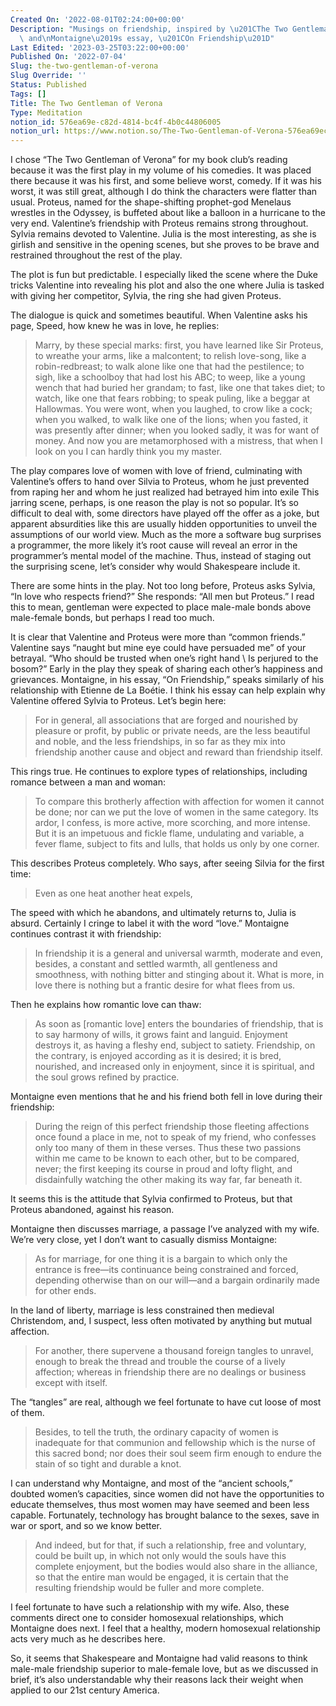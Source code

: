 ```yaml
---
Created On: '2022-08-01T02:24:00+00:00'
Description: "Musings on friendship, inspired by \u201CThe Two Gentleman of Verona\u201D\
  \ and\nMontaigne\u2019s essay, \u201COn Friendship\u201D"
Last Edited: '2023-03-25T03:22:00+00:00'
Published On: '2022-07-04'
Slug: the-two-gentleman-of-verona
Slug Override: ''
Status: Published
Tags: []
Title: The Two Gentleman of Verona
Type: Meditation
notion_id: 576ea69e-c82d-4814-bc4f-4b0c44806005
notion_url: https://www.notion.so/The-Two-Gentleman-of-Verona-576ea69ec82d4814bc4f4b0c44806005
---
```

<p>I chose “The Two Gentleman of Verona” for my book club’s reading because it was the first play in my volume of his comedies. It was placed there because it was his first, and some believe worst, comedy. If it was his worst, it was still great, although I do think the characters were flatter than usual. Proteus, named for the shape-shifting prophet-god Menelaus wrestles in the Odyssey, is buffeted about like a balloon in a hurricane to the very end. Valentine’s friendship with Proteus remains strong throughout. Sylvia remains devoted to Valentine. Julia is the most interesting, as she is girlish and sensitive in the opening scenes, but she proves to be brave and restrained throughout the rest of the play.</p>
<p>The plot is fun but predictable. I especially liked the scene where the Duke tricks Valentine into revealing his plot and also the one where Julia is tasked with giving her competitor, Sylvia, the ring she had given Proteus.</p>
<p>The dialogue is quick and sometimes beautiful. When Valentine asks his page, Speed, how knew he was in love, he replies:</p>
<blockquote><p>
Marry, by these special marks: first, you have learned like Sir Proteus,
to wreathe your arms, like a malcontent; to relish love-song, like a
robin-redbreast; to walk alone like one that had the pestilence; to
sigh, like a schoolboy that had lost his ABC; to weep, like a young
wench that had buried her grandam; to fast, like one that takes diet; to
watch, like one that fears robbing; to speak puling, like a beggar at
Hallowmas. You were wont, when you laughed, to crow like a cock; when
you walked, to walk like one of the lions; when you fasted, it was
presently after dinner; when you looked sadly, it was for want of money.
And now you are metamorphosed with a mistress, that when I look on you I
can hardly think you my master.
</p></blockquote>

<p>The play compares love of women with love of friend, culminating with Valentine’s offers to hand over Silvia to Proteus, whom he just prevented from raping her and whom he just realized had betrayed him into exile This jarring scene, perhaps, is one reason the play is not so popular. It’s so difficult to deal with, some directors have played off the offer as a joke, but apparent absurdities like this are usually hidden opportunities to unveil the assumptions of our world view. Much as the more a software bug surprises a programmer, the more likely it’s root cause will reveal an error in the programmer’s mental model of the machine. Thus, instead of staging out the surprising scene, let’s consider why would Shakespeare include it.</p>
<p>There are some hints in the play. Not too long before, Proteus asks Sylvia, “In love who respects friend?” She responds: “All men but Proteus.” I read this to mean, gentleman were expected to place male-male bonds above male-female bonds, but perhaps I read too much.</p>
<p>It is clear that Valentine and Proteus were more than “common friends.” Valentine says “naught but mine eye could have persuaded me” of your betrayal. “Who should be trusted when one’s right hand \ Is perjured to the bosom?” Early in the play they speak of sharing each other’s happiness and grievances. Montaigne, in his essay, “On Friendship,” speaks similarly of his relationship with Etienne de La Boétie. I think his essay can help explain why Valentine offered Sylvia to Proteus. Let’s begin here:</p>
<blockquote><p>
For in general, all associations that are forged and nourished by
pleasure or profit, by public or private needs, are the less beautiful
and noble, and the less friendships, in so far as they mix into
friendship another cause and object and reward than friendship itself.
</p></blockquote>

<p>This rings true. He continues to explore types of relationships, including romance between a man and woman:</p>
<blockquote><p>
To compare this brotherly affection with affection for women it cannot
be done; nor can we put the love of women in the same category. Its
ardor, I confess, is more active, more scorching, and more intense. But
it is an impetuous and fickle flame, undulating and variable, a fever
flame, subject to fits and lulls, that holds us only by one corner.
</p></blockquote>

<p>This describes Proteus completely. Who says, after seeing Silvia for the first time:</p>
<blockquote><p>
Even as one heat another heat expels,
</p></blockquote>

<p>The speed with which he abandons, and ultimately returns to, Julia is absurd. Certainly I cringe to label it with the word “love.” Montaigne continues contrast it with friendship:</p>
<blockquote><p>
In friendship it is a general and universal warmth, moderate and even,
besides, a constant and settled warmth, all gentleness and smoothness,
with nothing bitter and stinging about it. What is more, in love there
is nothing but a frantic desire for what flees from us.
</p></blockquote>

<p>Then he explains how romantic love can thaw:</p>
<blockquote><p>
As soon as [romantic love] enters the boundaries of friendship, that is
to say harmony of wills, it grows faint and languid. Enjoyment destroys
it, as having a fleshy end, subject to satiety. Friendship, on the
contrary, is enjoyed according as it is desired; it is bred, nourished,
and increased only in enjoyment, since it is spiritual, and the soul
grows refined by practice.
</p></blockquote>

<p>Montaigne even mentions that he and his friend both fell in love during their friendship:</p>
<blockquote><p>
During the reign of this perfect friendship those fleeting affections
once found a place in me, not to speak of my friend, who confesses only
too many of them in these verses. Thus these two passions within me came
to be known to each other, but to be compared, never; the first keeping
its course in proud and lofty flight, and disdainfully watching the
other making its way far, far beneath it.
</p></blockquote>

<p>It seems this is the attitude that Sylvia confirmed to Proteus, but that Proteus abandoned, against his reason.</p>
<p>Montaigne then discusses marriage, a passage I’ve analyzed with my wife. We’re very close, yet I don’t want to casually dismiss Montaigne:</p>
<blockquote><p>
As for marriage, for one thing it is a bargain to which only the
entrance is free—its continuance being constrained and forced, depending
otherwise than on our will—and a bargain ordinarily made for other ends.
</p></blockquote>

<p>In the land of liberty, marriage is less constrained then medieval Christendom, and, I suspect, less often motivated by anything but mutual affection.</p>
<blockquote><p>
For another, there supervene a thousand foreign tangles to unravel,
enough to break the thread and trouble the course of a lively affection;
whereas in friendship there are no dealings or business except with
itself.
</p></blockquote>

<p>The “tangles” are real, although we feel fortunate to have cut loose of most of them.</p>
<blockquote><p>
Besides, to tell the truth, the ordinary capacity of women is inadequate
for that communion and fellowship which is the nurse of this sacred
bond; nor does their soul seem firm enough to endure the stain of so
tight and durable a knot.
</p></blockquote>

<p>I can understand why Montaigne, and most of the “ancient schools,” doubted women’s capacities, since women did not have the opportunities to educate themselves, thus most women may have seemed and been less capable. Fortunately, technology has brought balance to the sexes, save in war or sport, and so we know better.</p>
<blockquote><p>
And indeed, but for that, if such a relationship, free and voluntary,
could be built up, in which not only would the souls have this complete
enjoyment, but the bodies would also share in the alliance, so that the
entire man would be engaged, it is certain that the resulting friendship
would be fuller and more complete.
</p></blockquote>

<p>I feel fortunate to have such a relationship with my wife. Also, these comments direct one to consider homosexual relationships, which Montaigne does next. I feel that a healthy, modern homosexual relationship acts very much as he describes here.</p>
<p>So, it seems that Shakespeare and Montaigne had valid reasons to think male-male friendship superior to male-female love, but as we discussed in brief, it’s also understandable why their reasons lack their weight when applied to our 21st century America.</p>

